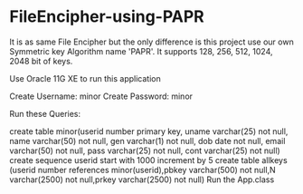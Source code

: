 # FileEncipher-using-PAPR
It is as same File Encipher but the only difference is this project use our own Symmetric key Algorithm name 'PAPR'. It supports 128, 256, 512, 1024, 2048 bit of keys.

Use Oracle 11G XE to run this application

Create Username: minor Create Password: minor

Run these Queries:

create table minor(userid number primary key, uname varchar(25) not null, name varchar(50) not null, gen varchar(1) not null, dob date not null, email varchar(50) not null, pass varchar(25) not null, cont varchar(25) not null)
create sequence userid start with 1000 increment by 5
create table allkeys (userid number references minor(userid),pbkey varchar(500) not null,N varchar(2500) not null,prkey varchar(2500) not null)
Run the App.class
